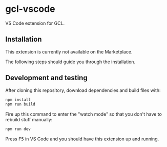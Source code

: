 # gcl-vscode

VS Code extension for GCL.

## Installation

This extension is currently not available on the Marketplace.

The following steps should guide you through the installation.

## Development and testing

After cloning this repository, download dependencies and build files with:

```bash
npm install 
npm run build
```

Fire up this command to enter the "watch mode" so that you don't have to rebuild stuff manually:

```bash 
npm run dev
```

Press <kbd>F5</kbd> in VS Code and you should have this extension up and running.